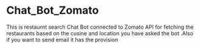 # Chat_Bot_Zomato
This is restaurnt search Chat Bot connected to Zomato API for fetching the restaurants based on the cusine and location you have asked the bot .Also if you want to send email it has the provision
